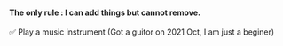 #### The only rule : I can add things but cannot remove.

✅ Play a music instrument (Got a guitor on 2021 Oct, I am just a beginer)
